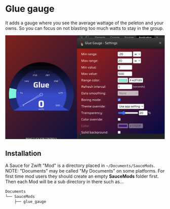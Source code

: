 Glue gauge
========

It adds a gauge where you see the average wattage of the peleton and your owns.
So you can focus on not blasting too much watts to stay in the group.

<img src="./gauge-preview.png" />

Installation
--------
A Sauce for Zwift "Mod" is a directory placed in `~/Documents/SauceMods`.  NOTE: "Documents"
may be called "My Documents" on some platforms.  For first time mod users they should create
an empty **SauceMods** folder first.  Then each Mod will be a sub directory in there such as...
```
Documents
└── SauceMods
    ├── glue_gauge